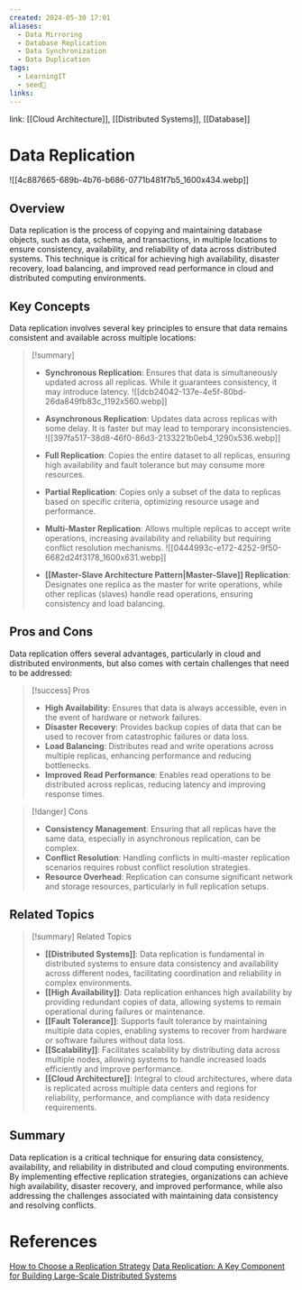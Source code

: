 ```yaml
---
created: 2024-05-30 17:01
aliases:
  - Data Mirroring
  - Database Replication
  - Data Synchronization
  - Data Duplication
tags:
  - LearningIT
  - seed🌱
links:
---
```


link: [[Cloud Architecture]], [[Distributed Systems]], [[Database]]

# Data Replication
![[4c887665-689b-4b76-b686-0771b481f7b5_1600x434.webp]]

## Overview

Data replication is the process of copying and maintaining database objects, such as data, schema, and transactions, in multiple locations to ensure consistency, availability, and reliability of data across distributed systems. This technique is critical for achieving high availability, disaster recovery, load balancing, and improved read performance in cloud and distributed computing environments.

## Key Concepts

Data replication involves several key principles to ensure that data remains consistent and available across multiple locations:

> [!summary]
> 
> - **Synchronous Replication**: Ensures that data is simultaneously updated across all replicas. While it guarantees consistency, it may introduce latency.
> ![[dcb24042-137e-4e5f-80bd-26da849fb83c_1192x560.webp]]
> 
> - **Asynchronous Replication**: Updates data across replicas with some delay. It is faster but may lead to temporary inconsistencies.
> ![[397fa517-38d8-46f0-86d3-2133221b0eb4_1290x536.webp]]
> 
> - **Full Replication**: Copies the entire dataset to all replicas, ensuring high availability and fault tolerance but may consume more resources.
> - **Partial Replication**: Copies only a subset of the data to replicas based on specific criteria, optimizing resource usage and performance.
> - **Multi-Master Replication**: Allows multiple replicas to accept write operations, increasing availability and reliability but requiring conflict resolution mechanisms.
> ![[0444993c-e172-4252-9f50-6682d24f3178_1600x631.webp]]
> 
> - **[[Master-Slave Architecture Pattern|Master-Slave]] Replication**: Designates one replica as the master for write operations, while other replicas (slaves) handle read operations, ensuring consistency and load balancing.

## Pros and Cons

Data replication offers several advantages, particularly in cloud and distributed environments, but also comes with certain challenges that need to be addressed:

> [!success] Pros
> 
> - **High Availability**: Ensures that data is always accessible, even in the event of hardware or network failures.
> - **Disaster Recovery**: Provides backup copies of data that can be used to recover from catastrophic failures or data loss.
> - **Load Balancing**: Distributes read and write operations across multiple replicas, enhancing performance and reducing bottlenecks.
> - **Improved Read Performance**: Enables read operations to be distributed across replicas, reducing latency and improving response times.

> [!danger] Cons
> 
> - **Consistency Management**: Ensuring that all replicas have the same data, especially in asynchronous replication, can be complex.
> - **Conflict Resolution**: Handling conflicts in multi-master replication scenarios requires robust conflict resolution strategies.
> - **Resource Overhead**: Replication can consume significant network and storage resources, particularly in full replication setups.

## Related Topics

> [!summary] Related Topics
> 
> - **[[Distributed Systems]]**: Data replication is fundamental in distributed systems to ensure data consistency and availability across different nodes, facilitating coordination and reliability in complex environments.
> - **[[High Availability]]**: Data replication enhances high availability by providing redundant copies of data, allowing systems to remain operational during failures or maintenance.
> - **[[Fault Tolerance]]**: Supports fault tolerance by maintaining multiple data copies, enabling systems to recover from hardware or software failures without data loss.
> - **[[Scalability]]**: Facilitates scalability by distributing data across multiple nodes, allowing systems to handle increased loads efficiently and improve performance.
> - **[[Cloud Architecture]]**: Integral to cloud architectures, where data is replicated across multiple data centers and regions for reliability, performance, and compliance with data residency requirements.

## Summary

Data replication is a critical technique for ensuring data consistency, availability, and reliability in distributed and cloud computing environments. By implementing effective replication strategies, organizations can achieve high availability, disaster recovery, and improved performance, while also addressing the challenges associated with maintaining data consistency and resolving conflicts.

# References

[How to Choose a Replication Strategy](https://blog.bytebytego.com/p/how-to-choose-a-replication-strategy?utm_source=publication-search)
[Data Replication: A Key Component for Building Large-Scale Distributed Systems](https://blog.bytebytego.com/p/data-replication-a-key-component?utm_source=publication-search)